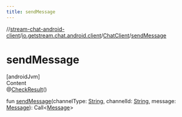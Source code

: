 ```yaml
---
title: sendMessage
---
```

//[stream-chat-android-client](../../../index.md)/[io.getstream.chat.android.client](../index.md)/[ChatClient](index.md)/[sendMessage](sendMessage.md)



# sendMessage  
[androidJvm]  
Content  
@[CheckResult](https://developer.android.com/reference/kotlin/androidx/annotation/CheckResult.html)()  
  
fun [sendMessage](sendMessage.md)(channelType: [String](https://kotlinlang.org/api/latest/jvm/stdlib/kotlin/-string/index.html), channelId: [String](https://kotlinlang.org/api/latest/jvm/stdlib/kotlin/-string/index.html), message: [Message](../../io.getstream.chat.android.client.models/Message/index.md)): Call&lt;[Message](../../io.getstream.chat.android.client.models/Message/index.md)&gt;  



